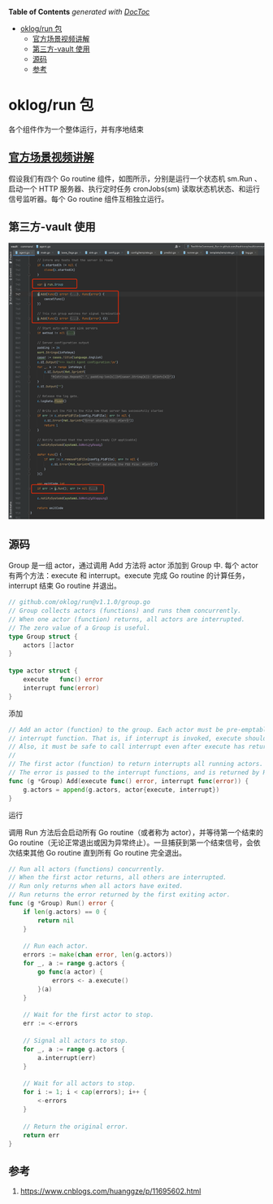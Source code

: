 <!-- START doctoc generated TOC please keep comment here to allow auto update -->
<!-- DON'T EDIT THIS SECTION, INSTEAD RE-RUN doctoc TO UPDATE -->
**Table of Contents**  *generated with [DocToc](https://github.com/thlorenz/doctoc)*

- [oklog/run 包](#oklogrun-%E5%8C%85)
  - [官方场景视频讲解](#%E5%AE%98%E6%96%B9%E5%9C%BA%E6%99%AF%E8%A7%86%E9%A2%91%E8%AE%B2%E8%A7%A3)
  - [第三方-vault 使用](#%E7%AC%AC%E4%B8%89%E6%96%B9-vault-%E4%BD%BF%E7%94%A8)
  - [源码](#%E6%BA%90%E7%A0%81)
  - [参考](#%E5%8F%82%E8%80%83)

<!-- END doctoc generated TOC please keep comment here to allow auto update -->

# oklog/run 包

各个组件作为一个整体运行，并有序地结束


## [官方场景视频讲解](https://www.youtube.com/watch?v=LHe1Cb_Ud_M&t=945s)


假设我们有四个 Go routine 组件，如图所示，分别是运行一个状态机 sm.Run 、启动一个 HTTP 服务器、执行定时任务 cronJobs(sm) 读取状态机状态、和运行信号监听器。每个 Go routine 组件互相独立运行。



## 第三方-vault 使用

![](.oklog_run_images/used_in_vault.png)


## 源码

Group 是一组 actor，通过调用 Add 方法将 actor 添加到 Group 中.
每个 actor 有两个方法：execute 和 interrupt。execute 完成 Go routine 的计算任务，interrupt 结束 Go routine 并退出。
```go
// github.com/oklog/run@v1.1.0/group.go
// Group collects actors (functions) and runs them concurrently.
// When one actor (function) returns, all actors are interrupted.
// The zero value of a Group is useful.
type Group struct {
	actors []actor
}

type actor struct {
    execute   func() error
    interrupt func(error)
}
```


添加
```go
// Add an actor (function) to the group. Each actor must be pre-emptable by an
// interrupt function. That is, if interrupt is invoked, execute should return.
// Also, it must be safe to call interrupt even after execute has returned.
//
// The first actor (function) to return interrupts all running actors.
// The error is passed to the interrupt functions, and is returned by Run.
func (g *Group) Add(execute func() error, interrupt func(error)) {
	g.actors = append(g.actors, actor{execute, interrupt})
}
```

运行

调用 Run 方法后会启动所有 Go routine（或者称为 actor），并等待第一个结束的 Go routine（无论正常退出或因为异常终止）。一旦捕获到第一个结束信号，会依次结束其他 Go routine 直到所有 Go routine 完全退出。
```go
// Run all actors (functions) concurrently.
// When the first actor returns, all others are interrupted.
// Run only returns when all actors have exited.
// Run returns the error returned by the first exiting actor.
func (g *Group) Run() error {
	if len(g.actors) == 0 {
		return nil
	}

	// Run each actor.
	errors := make(chan error, len(g.actors))
	for _, a := range g.actors {
		go func(a actor) {
			errors <- a.execute()
		}(a)
	}

	// Wait for the first actor to stop.
	err := <-errors

	// Signal all actors to stop.
	for _, a := range g.actors {
		a.interrupt(err)
	}

	// Wait for all actors to stop.
	for i := 1; i < cap(errors); i++ {
		<-errors
	}

	// Return the original error.
	return err
}


```







## 参考

1. https://www.cnblogs.com/huanggze/p/11695602.html
